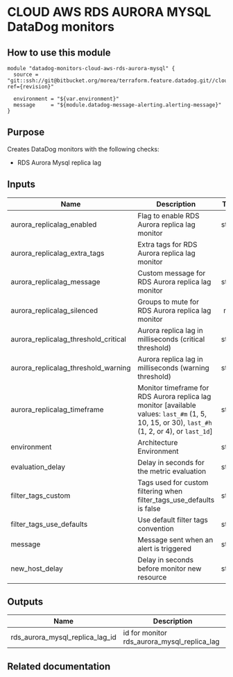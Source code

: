 # CLOUD AWS RDS AURORA MYSQL DataDog monitors

## How to use this module

```
module "datadog-monitors-cloud-aws-rds-aurora-mysql" {
  source = "git::ssh://git@bitbucket.org/morea/terraform.feature.datadog.git//cloud/aws/rds/aurora/mysql?ref={revision}"

  environment = "${var.environment}"
  message     = "${module.datadog-message-alerting.alerting-message}"
}

```

## Purpose

Creates DataDog monitors with the following checks:

- RDS Aurora Mysql replica lag

## Inputs

| Name | Description | Type | Default | Required |
|------|-------------|:----:|:-----:|:-----:|
| aurora_replicalag_enabled | Flag to enable RDS Aurora replica lag monitor | string | `true` | no |
| aurora_replicalag_extra_tags | Extra tags for RDS Aurora replica lag monitor | list | `[]` | no |
| aurora_replicalag_message | Custom message for RDS Aurora replica lag monitor | string | `` | no |
| aurora_replicalag_silenced | Groups to mute for RDS Aurora replica lag monitor | map | `{}` | no |
| aurora_replicalag_threshold_critical | Aurora replica lag in milliseconds (critical threshold) | string | `200` | no |
| aurora_replicalag_threshold_warning | Aurora replica lag in milliseconds (warning threshold) | string | `100` | no |
| aurora_replicalag_timeframe | Monitor timeframe for RDS Aurora replica lag monitor [available values: `last_#m` (1, 5, 10, 15, or 30), `last_#h` (1, 2, or 4), or `last_1d`] | string | `last_5m` | no |
| environment | Architecture Environment | string | - | yes |
| evaluation_delay | Delay in seconds for the metric evaluation | string | `900` | no |
| filter_tags_custom | Tags used for custom filtering when filter_tags_use_defaults is false | string | `*` | no |
| filter_tags_use_defaults | Use default filter tags convention | string | `true` | no |
| message | Message sent when an alert is triggered | string | - | yes |
| new_host_delay | Delay in seconds before monitor new resource | string | `300` | no |

## Outputs

| Name | Description |
|------|-------------|
| rds_aurora_mysql_replica_lag_id | id for monitor rds_aurora_mysql_replica_lag |

## Related documentation

